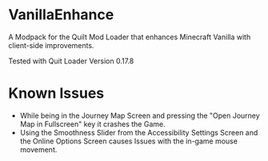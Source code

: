 # VanillaEnhance
A Modpack for the Quilt Mod Loader that enhances Minecraft Vanilla with client-side improvements.

Tested with Quit Loader Version 0.17.8

# Known Issues
- While being in the Journey Map Screen and pressing the "Open Journey Map in Fullscreen" key it crashes the Game.
- Using the Smoothness Slider from the Accessibility Settings Screen and the Online Options Screen causes Issues with the in-game mouse movement.
